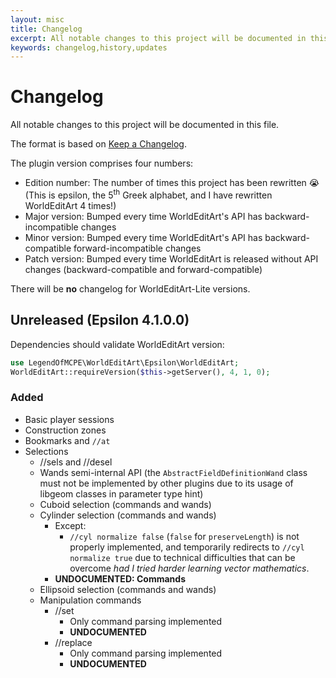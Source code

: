 ```yaml
---
layout: misc
title: Changelog
excerpt: All notable changes to this project will be documented in this file.
keywords: changelog,history,updates
---
```


# Changelog
All notable changes to this project will be documented in this file.

The format is based on [Keep a Changelog](http://keepachangelog.com/en/1.0.0/).

The plugin version comprises four numbers:
- Edition number: The number of times this project has been rewritten :sob: (This is epsilon, the 5<sup>th</sup> Greek alphabet, and I have rewritten WorldEditArt 4 times!)
- Major version: Bumped every time WorldEditArt's API has backward-incompatible changes
- Minor version: Bumped every time WorldEditArt's API has backward-compatible forward-incompatible changes
- Patch version: Bumped every time WorldEditArt is released without API changes (backward-compatible and forward-compatible)

There will be **no** changelog for WorldEditArt-Lite versions.

## Unreleased (Epsilon 4.1.0.0)
Dependencies should validate WorldEditArt version:

```php
use LegendOfMCPE\WorldEditArt\Epsilon\WorldEditArt;
WorldEditArt::requireVersion($this->getServer(), 4, 1, 0);
```

### Added
- Basic player sessions
- Construction zones
- Bookmarks and `//at`
- Selections
  - //sels and //desel
  - Wands semi-internal API (the `AbstractFieldDefinitionWand` class must not be implemented by other plugins due to its usage of libgeom classes in parameter type hint)
  - Cuboid selection (commands and wands)
  - Cylinder selection (commands and wands)
    - Except:
      - `//cyl normalize false` (`false` for `preserveLength`) is not properly implemented, and temporarily redirects to `//cyl normalize true` due to technical difficulties that can be overcome _had I tried harder learning vector mathematics_.
    - **UNDOCUMENTED: Commands**
  - Ellipsoid selection (commands and wands)
  - Manipulation commands
    - //set
      - Only command parsing implemented
      - **UNDOCUMENTED**
    - //replace
      - Only command parsing implemented
      - **UNDOCUMENTED**
